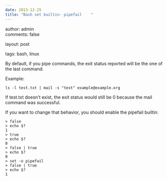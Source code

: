 ```yaml
---
date: 2013-12-25
title: "Bash set builtin- pipefail    "
---
```


author: admin   
comments: false   

layout: post   


tags: bash, linux


By default, if you pipe commands, the exit status reported will be the one of the last command.

Example:

    ls -l test.txt | mail -s "test" example@example.org
    
If test.txt doesn't exist, the exit status would still be 0 because the mail command was successful.

If you want to change that behavior, you should enable the pipefail builtin:

    > false
    > echo $?
    1
    > true
    > echo $?
    0
    > false | true
    > echo $?
    0
    > set -o pipefail
    > false | true
    > echo $?
    1

